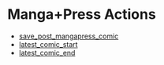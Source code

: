 # Manga+Press Actions

* [save\_post\_mangapress\_comic](actions/savepost-mangapresscomic.md)
* [latest\_comic\_start](actions/latestcomic-start.md)
* [latest\_comic\_end](actions/latestcomic-end.md)
